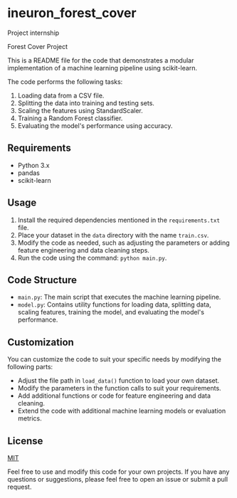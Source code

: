 # ineuron_forest_cover
Project internship

Forest Cover Project

This is a README file for the code that demonstrates a modular implementation of a machine learning pipeline using scikit-learn.

The code performs the following tasks:
1. Loading data from a CSV file.
2. Splitting the data into training and testing sets.
3. Scaling the features using StandardScaler.
4. Training a Random Forest classifier.
5. Evaluating the model's performance using accuracy.

## Requirements
- Python 3.x
- pandas
- scikit-learn

## Usage
1. Install the required dependencies mentioned in the `requirements.txt` file.
2. Place your dataset in the `data` directory with the name `train.csv`.
3. Modify the code as needed, such as adjusting the parameters or adding feature engineering and data cleaning steps.
4. Run the code using the command: `python main.py`.

## Code Structure
- `main.py`: The main script that executes the machine learning pipeline.
- `model.py`: Contains utility functions for loading data, splitting data, scaling features, training the model, and evaluating the model's performance.

## Customization
You can customize the code to suit your specific needs by modifying the following parts:
- Adjust the file path in `load_data()` function to load your own dataset.
- Modify the parameters in the function calls to suit your requirements.
- Add additional functions or code for feature engineering and data cleaning.
- Extend the code with additional machine learning models or evaluation metrics.

## License
[MIT](LICENSE)

Feel free to use and modify this code for your own projects. If you have any questions or suggestions, please feel free to open an issue or submit a pull request.
